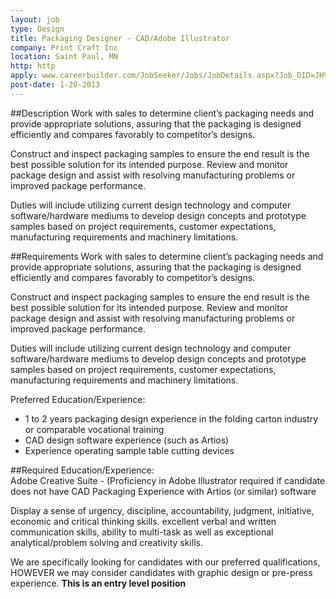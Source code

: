 ```yaml
---
layout: job
type: Design
title: Packaging Designer - CAD/Adobe Illustrator
company: Print Craft Inc
location: Saint Paul, MN
http: http
apply: www.careerbuilder.com/JobSeeker/Jobs/JobDetails.aspx?Job_DID=JHV15D5XY3NPRP0QDN2
post-date: 1-20-2013
--- 
```


##Description
Work with sales to determine client’s packaging needs and provide appropriate solutions, assuring that the packaging is designed efficiently and compares favorably to competitor’s designs. 

Construct and inspect packaging samples to ensure the end result is the best possible solution for its intended purpose. Review and monitor package design and assist with resolving manufacturing problems or improved package performance. 

Duties will include utilizing current design technology and computer software/hardware mediums to develop design concepts and prototype samples based on project requirements, customer expectations, manufacturing requirements and machinery limitations.

##Requirements
Work with sales to determine client’s packaging needs and provide appropriate solutions, assuring that the packaging is designed efficiently and compares favorably to competitor’s designs. 

Construct and inspect packaging samples to ensure the end result is the best possible solution for its intended purpose. Review and monitor package design and assist with resolving manufacturing problems or improved package performance. 

Duties will include utilizing current design technology and computer software/hardware mediums to develop design concepts and prototype samples based on project requirements, customer expectations, manufacturing requirements and machinery limitations.

Preferred Education/Experience:
* 1 to 2 years packaging design experience in the folding carton industry or comparable vocational training
* CAD design software experience (such as Artios)
* Experience operating sample table cutting devices

##Required Education/Experience:  
Adobe Creative Suite - (Proficiency in Adobe Illustrator required if candidate does not have CAD Packaging Experience with Artios (or similar) software

Display a sense of urgency, discipline, accountability, judgment, initiative, economic and critical thinking skills.  excellent verbal and written communication skills, ability to multi-task as well as exceptional analytical/problem solving and creativity skills.

We are specifically looking for candidates with our preferred qualifications, HOWEVER we may consider candidates with graphic design or pre-press experience.  **This is an entry level position**